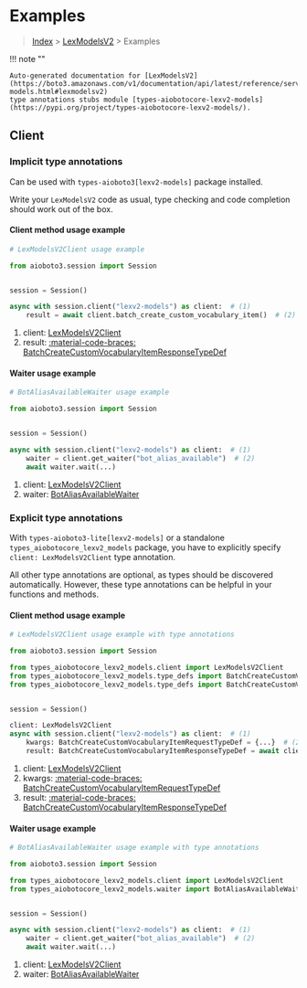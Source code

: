 # Examples

> [Index](../README.md) > [LexModelsV2](./README.md) > Examples

!!! note ""

    Auto-generated documentation for [LexModelsV2](https://boto3.amazonaws.com/v1/documentation/api/latest/reference/services/lexv2-models.html#lexmodelsv2)
    type annotations stubs module [types-aiobotocore-lexv2-models](https://pypi.org/project/types-aiobotocore-lexv2-models/).

## Client

### Implicit type annotations

Can be used with `types-aioboto3[lexv2-models]` package installed.

Write your `LexModelsV2` code as usual,
type checking and code completion should work out of the box.



#### Client method usage example

```python
# LexModelsV2Client usage example

from aioboto3.session import Session


session = Session()

async with session.client("lexv2-models") as client:  # (1)
    result = await client.batch_create_custom_vocabulary_item()  # (2)
```

1. client: [LexModelsV2Client](./client.md)
2. result: [:material-code-braces: BatchCreateCustomVocabularyItemResponseTypeDef](./type_defs.md#batchcreatecustomvocabularyitemresponsetypedef)





#### Waiter usage example

```python
# BotAliasAvailableWaiter usage example

from aioboto3.session import Session


session = Session()

async with session.client("lexv2-models") as client:  # (1)
    waiter = client.get_waiter("bot_alias_available")  # (2)
    await waiter.wait(...)
```

1. client: [LexModelsV2Client](./client.md)
2. waiter: [BotAliasAvailableWaiter](./waiters.md#botaliasavailablewaiter)


### Explicit type annotations

With `types-aioboto3-lite[lexv2-models]`
or a standalone `types_aiobotocore_lexv2_models` package, you have to explicitly specify
`client: LexModelsV2Client` type annotation.

All other type annotations are optional, as types should be discovered automatically.
However, these type annotations can be helpful in your functions and methods.


#### Client method usage example

```python
# LexModelsV2Client usage example with type annotations

from aioboto3.session import Session

from types_aiobotocore_lexv2_models.client import LexModelsV2Client
from types_aiobotocore_lexv2_models.type_defs import BatchCreateCustomVocabularyItemResponseTypeDef
from types_aiobotocore_lexv2_models.type_defs import BatchCreateCustomVocabularyItemRequestTypeDef


session = Session()

client: LexModelsV2Client
async with session.client("lexv2-models") as client:  # (1)
    kwargs: BatchCreateCustomVocabularyItemRequestTypeDef = {...}  # (2)
    result: BatchCreateCustomVocabularyItemResponseTypeDef = await client.batch_create_custom_vocabulary_item(**kwargs)  # (3)
```

1. client: [LexModelsV2Client](./client.md)
2. kwargs: [:material-code-braces: BatchCreateCustomVocabularyItemRequestTypeDef](./type_defs.md#batchcreatecustomvocabularyitemrequesttypedef)
3. result: [:material-code-braces: BatchCreateCustomVocabularyItemResponseTypeDef](./type_defs.md#batchcreatecustomvocabularyitemresponsetypedef)





#### Waiter usage example

```python
# BotAliasAvailableWaiter usage example with type annotations

from aioboto3.session import Session

from types_aiobotocore_lexv2_models.client import LexModelsV2Client
from types_aiobotocore_lexv2_models.waiter import BotAliasAvailableWaiter


session = Session()

async with session.client("lexv2-models") as client:  # (1)
    waiter = client.get_waiter("bot_alias_available")  # (2)
    await waiter.wait(...)
```

1. client: [LexModelsV2Client](./client.md)
2. waiter: [BotAliasAvailableWaiter](./waiters.md#botaliasavailablewaiter)


